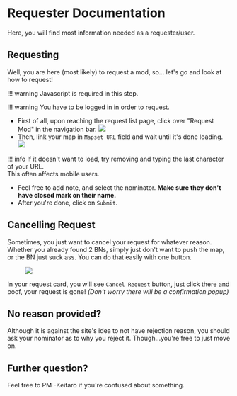 # Requester Documentation

Here, you will find most information needed as a requester/user.

## Requesting

Well, you are here (most likely) to request a mod, so... let's go and look at how to request!  

!!! warning
    Javascript is required in this step.

!!! warning
    You have to be logged in in order to request.

* First of all, upon reaching the request list page, click over "Request Mod" in the navigation bar.
![](https://d.rorre.xyz/WdCeEkKQs/chrome_PJDnnd2yvH.png)
* Then, link your map in `Mapset URL` field and wait until it's done loading.
![](https://d.rorre.xyz/ZrbaflKd1/EcYvKIMDNJ.gif)

!!! info
    If it doesn't want to load, try removing and typing the last character of your URL.  
    This often affects mobile users.

* Feel free to add note, and select the nominator. **Make sure they don't have closed mark on their name.**
* After you're done, click on `Submit`.

## Cancelling Request

Sometimes, you just want to cancel your request for whatever reason. Whether you already found 2 BNs, simply just don't want to push the map, or the BN just suck ass. You can do that easily with one button.

<figure>
  <img src="https://d.rorre.xyz/gXHx1IXFw/chrome_yPXkPIiuSf.png"/>
</figure>

In your request card, you will see `Cancel Request` button, just click there and poof, your request is gone! *(Don't worry there will be a confirmation popup)*

## No reason provided?

Although it is against the site's idea to not have rejection reason, you should ask your nominator as to why you reject it. Though...you're free to just move on.

## Further question?

Feel free to PM -Keitaro if you're confused about something.